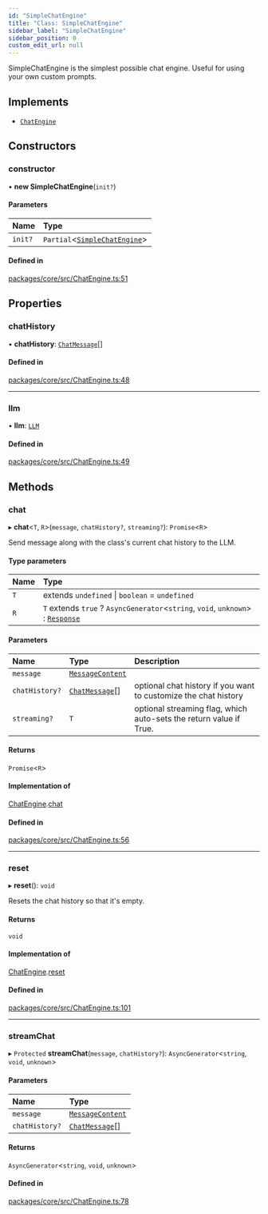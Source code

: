 ```yaml
---
id: "SimpleChatEngine"
title: "Class: SimpleChatEngine"
sidebar_label: "SimpleChatEngine"
sidebar_position: 0
custom_edit_url: null
---
```


SimpleChatEngine is the simplest possible chat engine. Useful for using your own custom prompts.

## Implements

- [`ChatEngine`](../interfaces/ChatEngine.md)

## Constructors

### constructor

• **new SimpleChatEngine**(`init?`)

#### Parameters

| Name    | Type                                                  |
| :------ | :---------------------------------------------------- |
| `init?` | `Partial`<[`SimpleChatEngine`](SimpleChatEngine.md)\> |

#### Defined in

[packages/core/src/ChatEngine.ts:51](https://github.com/run-llama/LlamaIndexTS/blob/f0be933/packages/core/src/ChatEngine.ts#L51)

## Properties

### chatHistory

• **chatHistory**: [`ChatMessage`](../interfaces/ChatMessage.md)[]

#### Defined in

[packages/core/src/ChatEngine.ts:48](https://github.com/run-llama/LlamaIndexTS/blob/f0be933/packages/core/src/ChatEngine.ts#L48)

---

### llm

• **llm**: [`LLM`](../interfaces/LLM.md)

#### Defined in

[packages/core/src/ChatEngine.ts:49](https://github.com/run-llama/LlamaIndexTS/blob/f0be933/packages/core/src/ChatEngine.ts#L49)

## Methods

### chat

▸ **chat**<`T`, `R`\>(`message`, `chatHistory?`, `streaming?`): `Promise`<`R`\>

Send message along with the class's current chat history to the LLM.

#### Type parameters

| Name | Type                                                                                            |
| :--- | :---------------------------------------------------------------------------------------------- |
| `T`  | extends `undefined` \| `boolean` = `undefined`                                                  |
| `R`  | `T` extends `true` ? `AsyncGenerator`<`string`, `void`, `unknown`\> : [`Response`](Response.md) |

#### Parameters

| Name           | Type                                            | Description                                                        |
| :------------- | :---------------------------------------------- | :----------------------------------------------------------------- |
| `message`      | [`MessageContent`](../#messagecontent)          |                                                                    |
| `chatHistory?` | [`ChatMessage`](../interfaces/ChatMessage.md)[] | optional chat history if you want to customize the chat history    |
| `streaming?`   | `T`                                             | optional streaming flag, which auto-sets the return value if True. |

#### Returns

`Promise`<`R`\>

#### Implementation of

[ChatEngine](../interfaces/ChatEngine.md).[chat](../interfaces/ChatEngine.md#chat)

#### Defined in

[packages/core/src/ChatEngine.ts:56](https://github.com/run-llama/LlamaIndexTS/blob/f0be933/packages/core/src/ChatEngine.ts#L56)

---

### reset

▸ **reset**(): `void`

Resets the chat history so that it's empty.

#### Returns

`void`

#### Implementation of

[ChatEngine](../interfaces/ChatEngine.md).[reset](../interfaces/ChatEngine.md#reset)

#### Defined in

[packages/core/src/ChatEngine.ts:101](https://github.com/run-llama/LlamaIndexTS/blob/f0be933/packages/core/src/ChatEngine.ts#L101)

---

### streamChat

▸ `Protected` **streamChat**(`message`, `chatHistory?`): `AsyncGenerator`<`string`, `void`, `unknown`\>

#### Parameters

| Name           | Type                                            |
| :------------- | :---------------------------------------------- |
| `message`      | [`MessageContent`](../#messagecontent)          |
| `chatHistory?` | [`ChatMessage`](../interfaces/ChatMessage.md)[] |

#### Returns

`AsyncGenerator`<`string`, `void`, `unknown`\>

#### Defined in

[packages/core/src/ChatEngine.ts:78](https://github.com/run-llama/LlamaIndexTS/blob/f0be933/packages/core/src/ChatEngine.ts#L78)
